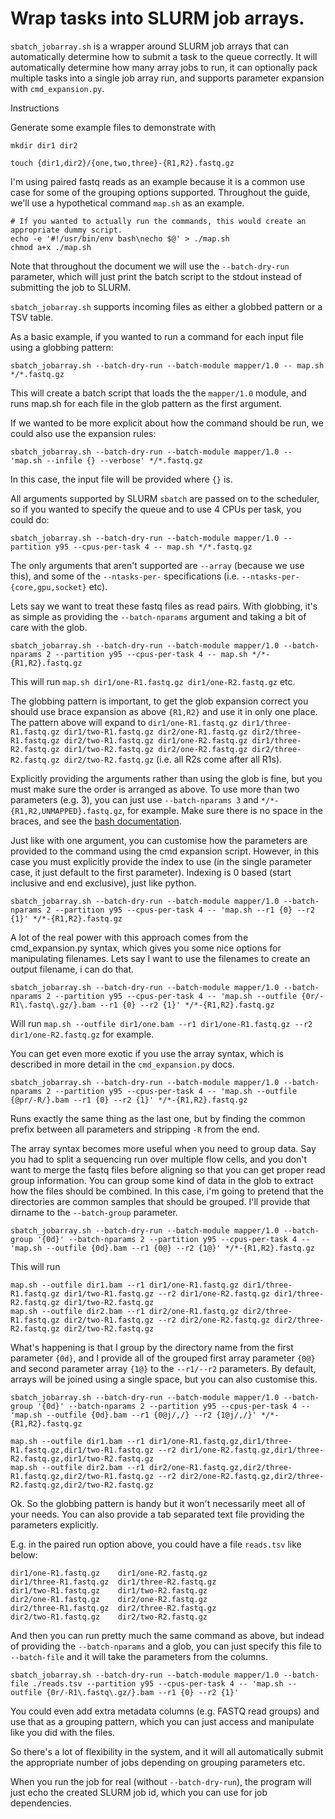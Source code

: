 # Wrap tasks into SLURM job arrays.

`sbatch_jobarray.sh` is a wrapper around SLURM job arrays that can automatically determine how to submit a task to the queue correctly.
It will automatically determine how many array jobs to run, it can optionally pack multiple tasks into a single job array run, and supports parameter expansion with `cmd_expansion.py`.

Instructions

Generate some example files to demonstrate with

```
mkdir dir1 dir2

touch {dir1,dir2}/{one,two,three}-{R1,R2}.fastq.gz
```

I'm using paired fastq reads as an example because it is a common use case for some of the grouping options supported.
Throughout the guide, we'll use a hypothetical command `map.sh` as an example.

```
# If you wanted to actually run the commands, this would create an appropriate dummy script.
echo -e '#!/usr/bin/env bash\necho $@' > ./map.sh
chmod a+x ./map.sh
```

Note that throughout the document we will use the `--batch-dry-run` parameter, which will just print the batch script to the stdout instead of submitting the job to SLURM.

`sbatch_jobarray.sh` supports incoming files as either a globbed pattern or a TSV table.

As a basic example, if you wanted to run a command for each input file using a globbing pattern:
```
sbatch_jobarray.sh --batch-dry-run --batch-module mapper/1.0 -- map.sh */*.fastq.gz
```

This will create a batch script that loads the the `mapper/1.0` module, and runs map.sh for each file in the glob pattern as the first argument.

If we wanted to be more explicit about how the command should be run, we could also use the expansion rules:

```
sbatch_jobarray.sh --batch-dry-run --batch-module mapper/1.0 -- 'map.sh --infile {} --verbose' */*.fastq.gz
```

In this case, the input file will be provided where `{}` is.

All arguments supported by SLURM `sbatch` are passed on to the scheduler, so if you wanted to specify the queue and to use 4 CPUs per task, you could do:

```
sbatch_jobarray.sh --batch-dry-run --batch-module mapper/1.0 --partition y95 --cpus-per-task 4 -- map.sh */*.fastq.gz
```

The only arguments that aren't supported are `--array` (because we use this), and some of the `--ntasks-per-` specifications (i.e. `--ntasks-per-{core,gpu,socket}` etc).


Lets say we want to treat these fastq files as read pairs.
With globbing, it's as simple as providing the `--batch-nparams` argument and taking a bit of care with the glob.

```
sbatch_jobarray.sh --batch-dry-run --batch-module mapper/1.0 --batch-nparams 2 --partition y95 --cpus-per-task 4 -- map.sh */*-{R1,R2}.fastq.gz
```

This will run `map.sh dir1/one-R1.fastq.gz dir1/one-R2.fastq.gz` etc.

The globbing pattern is important, to get the glob expansion correct you should use brace expansion as above `{R1,R2}` and use it in only one place.
The pattern above will expand to `dir1/one-R1.fastq.gz dir1/three-R1.fastq.gz dir1/two-R1.fastq.gz dir2/one-R1.fastq.gz dir2/three-R1.fastq.gz dir2/two-R1.fastq.gz dir1/one-R2.fastq.gz dir1/three-R2.fastq.gz dir1/two-R2.fastq.gz dir2/one-R2.fastq.gz dir2/three-R2.fastq.gz dir2/two-R2.fastq.gz` (i.e. all R2s come after all R1s).

Explicitly providing the arguments rather than using the glob is fine, but you must make sure the order is arranged as above.
To use more than two parameters (e.g. 3), you can just use `--batch-nparams 3` and `*/*-{R1,R2,UNMAPPED}.fastq.gz`, for example.
Make sure there is no space in the braces, and see the [bash documentation](https://www.gnu.org/software/bash/manual/html_node/Brace-Expansion.html).


Just like with one argument, you can customise how the parameters are provided to the command using the cmd expansion script.
However, in this case you must explicitly provide the index to use (in the single parameter case, it just default to the first parameter).
Indexing is 0 based (start inclusive and end exclusive), just like python.

```
sbatch_jobarray.sh --batch-dry-run --batch-module mapper/1.0 --batch-nparams 2 --partition y95 --cpus-per-task 4 -- 'map.sh --r1 {0} --r2 {1}' */*-{R1,R2}.fastq.gz
```


A lot of the real power with this approach comes from the cmd_expansion.py syntax, which gives you some nice options for manipulating filenames.
Lets say I want to use the filenames to create an output filename, i can do that.

```
sbatch_jobarray.sh --batch-dry-run --batch-module mapper/1.0 --batch-nparams 2 --partition y95 --cpus-per-task 4 -- 'map.sh --outfile {0r/-R1\.fastq\.gz/}.bam --r1 {0} --r2 {1}' */*-{R1,R2}.fastq.gz
```

Will run `map.sh --outfile dir1/one.bam --r1 dir1/one-R1.fastq.gz --r2 dir1/one-R2.fastq.gz` for example.

You can get even more exotic if you use the array syntax, which is described in more detail in the `cmd_expansion.py` docs.

```
sbatch_jobarray.sh --batch-dry-run --batch-module mapper/1.0 --batch-nparams 2 --partition y95 --cpus-per-task 4 -- 'map.sh --outfile {@pr/-R/}.bam --r1 {0} --r2 {1}' */*-{R1,R2}.fastq.gz
```

Runs exactly the same thing as the last one, but by finding the common prefix between all parameters and stripping `-R` from the end.

The array syntax becomes more useful when you need to group data.
Say you had to split a sequencing run over multiple flow cells, and you don't want to merge the fastq files before aligning so that you can get proper read group information.
You can group some kind of data in the glob to extract how the files should be combined.
In this case, i'm going to pretend that the directories are common samples that should be grouped. I'll provide that dirname to the `--batch-group` parameter.

```
sbatch_jobarray.sh --batch-dry-run --batch-module mapper/1.0 --batch-group '{0d}' --batch-nparams 2 --partition y95 --cpus-per-task 4 -- 'map.sh --outfile {0d}.bam --r1 {0@} --r2 {1@}' */*-{R1,R2}.fastq.gz
```

This will run

```
map.sh --outfile dir1.bam --r1 dir1/one-R1.fastq.gz dir1/three-R1.fastq.gz dir1/two-R1.fastq.gz --r2 dir1/one-R2.fastq.gz dir1/three-R2.fastq.gz dir1/two-R2.fastq.gz
map.sh --outfile dir2.bam --r1 dir2/one-R1.fastq.gz dir2/three-R1.fastq.gz dir2/two-R1.fastq.gz --r2 dir2/one-R2.fastq.gz dir2/three-R2.fastq.gz dir2/two-R2.fastq.gz
```

What's happening is that I group by the directory name from the first parameter `{0d}`, and I provide all of the grouped first array parameter `{0@}` and second parameter array `{1@}` to the `--r1/--r2` parameters.
By default, arrays will be joined using a single space, but you can also customise this.

```
sbatch_jobarray.sh --batch-dry-run --batch-module mapper/1.0 --batch-group '{0d}' --batch-nparams 2 --partition y95 --cpus-per-task 4 -- 'map.sh --outfile {0d}.bam --r1 {0@j/,/} --r2 {1@j/,/}' */*-{R1,R2}.fastq.gz
```

```
map.sh --outfile dir1.bam --r1 dir1/one-R1.fastq.gz,dir1/three-R1.fastq.gz,dir1/two-R1.fastq.gz --r2 dir1/one-R2.fastq.gz,dir1/three-R2.fastq.gz,dir1/two-R2.fastq.gz
map.sh --outfile dir2.bam --r1 dir2/one-R1.fastq.gz,dir2/three-R1.fastq.gz,dir2/two-R1.fastq.gz --r2 dir2/one-R2.fastq.gz,dir2/three-R2.fastq.gz,dir2/two-R2.fastq.gz
```


Ok. So the globbing pattern is handy but it won't necessarily meet all of your needs.
You can also provide a tab separated text file providing the parameters explicitly.


E.g. in the paired run option above, you could have a file `reads.tsv` like below:

```
dir1/one-R1.fastq.gz    dir1/one-R2.fastq.gz
dir1/three-R1.fastq.gz  dir1/three-R2.fastq.gz
dir1/two-R1.fastq.gz    dir1/two-R2.fastq.gz
dir2/one-R1.fastq.gz    dir2/one-R2.fastq.gz
dir2/three-R1.fastq.gz  dir2/three-R2.fastq.gz
dir2/two-R1.fastq.gz    dir2/two-R2.fastq.gz
```

And then you can run pretty much the same command as above, but indead of providing the `--batch-nparams` and a glob, you can just specify this file to `--batch-file` and it will take the parameters from the columns.

```
sbatch_jobarray.sh --batch-dry-run --batch-module mapper/1.0 --batch-file ./reads.tsv --partition y95 --cpus-per-task 4 -- 'map.sh --outfile {0r/-R1\.fastq\.gz/}.bam --r1 {0} --r2 {1}'
```

You could even add extra metadata columns (e.g. FASTQ read groups) and use that as a grouping pattern, which you can just access and manipulate like you did with the files.


So there's a lot of flexibility in the system, and it will all automatically submit the appropriate number of jobs depending on grouping parameters etc.


When you run the job for real (without `--batch-dry-run`), the program will just echo the created SLURM job id, which you can use for job dependencies.
